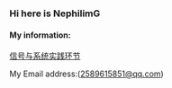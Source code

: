 ### Hi here is NephilimG

#### My information:

[信号与系统实践环节](https://github.com/NephilimG/NephilimG.github.io)

My Email address:(2589615851@qq.com)
